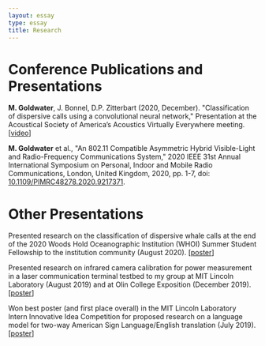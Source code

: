 ```yaml
---
layout: essay
type: essay
title: Research
---
```


<h1>Conference Publications and Presentations</h1>

<b>M. Goldwater</b>, J. Bonnel, D.P. Zitterbart (2020, December). "Classification of dispersive calls using a convolutional neural network," Presentation at the Acoustical Society of America’s Acoustics Virtually Everywhere meeting. [<a href="https://player.vimeo.com/video/477647534" target="_blank">video</a>]

<b>M. Goldwater</b> et al., "An 802.11 Compatible Asymmetric Hybrid Visible-Light and Radio-Frequency Communications System," 2020 IEEE 31st Annual International Symposium on Personal, Indoor and Mobile Radio Communications, London, United Kingdom, 2020, pp. 1-7, doi: <a href="https://doi.org/10.1109/PIMRC48278.2020.9217371" target="_blank">10.1109/PIMRC48278.2020.9217371</a>.

<h1>Other Presentations</h1>

Presented research on the classification of dispersive whale calls at the end of the 2020 Woods Hold Oceanographic Institution (WHOI) Summer Student Fellowship to the institution community (August 2020). [<a href="{{ site.baseurl}}/posters/SSF_Poster.pdf" target="_blank">poster</a>]

Presented research on infrared camera calibration for power measurement in a laser communication terminal testbed to my group at MIT Lincoln Laboratory (August 2019) and at Olin College Exposition (December 2019). [<a href="{{ site.baseurl}}/posters/MITLL_Poster.pdf" target="_blank">poster</a>]

Won best poster (and first place overall) in the MIT Lincoln Laboratory Intern Innovative Idea Competition for proposed research on a language model for two-way American Sign Language/English translation (July 2019). [<a href="{{ site.baseurl}}/posters/ENVOY_Poster.pdf" target="_blank">poster</a>]
